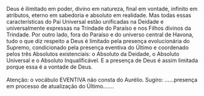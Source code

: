 ﻿Deus é ilimitado em poder, divino em natureza, final em vontade, infinito em atributos, eterno em sabedoria e absoluto em realidade. Mas todas essas características do Pai Universal estão unificadas na Deidade e universalmente expressas na Trindade do Paraíso e nos Filhos divinos da Trindade. Por outro lado, fora do Paraíso e do universo central de Havona, tudo o que diz respeito a Deus é limitado pela presença evolucionária do Supremo, condicionado pela presença eventiva do Último e coordenado pelos três Absolutos existenciais: o Absoluto da Deidade, o Absoluto Universal e o Absoluto Inqualificável. E a presença de Deus é assim limitada porque essa é a vontade de Deus.<BR><BR>Atenção: o vocábulo EVENTIVA não consta do Aurélio. Sugiro: ......presença em processo de atualização do Último.......